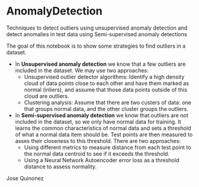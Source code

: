 # AnomalyDetection
Techniques to detect outliers using unsupervised anomaly detection and detect anomalies in test data using Semi-supervised anomaly detections

The goal of this notebook is to show some strategies to find outliers in a dataset.
- In **Unsupervised anomaly detection** we know that a few outliers are included in the dataset. We may use two approaches:
    - Unsupervised outlier detector algorithms: Identify a high density cloud of data points close to each other and have them marked as normal (inliers), and assume that those data points outside of this cloud are outliers.
    - Clustering analysis: Assume that there are two custers of data: one that groups normal data, and the other cluster groups the outliers.
- In **Semi-supervised anomaly detection** we know that outliers are not included in the dataset, so we only have normal data for training. It learns the common characteristics of normal data and sets a threshold of what a normal data item should be. Test points are then measured to asses their closeness to this threshold. There are two approaches:
    - Using different metrics to measure distance from each test point to the normal data centroid to see if it exceeds the threshold.
    - Using a Neural Network Autoencoder error loss as a threshold distance to assess normality.

Jose Quinonez
